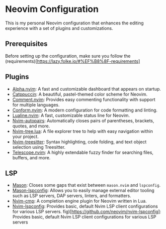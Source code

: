 # Neovim Configuration

This is my personal Neovim configuration that enhances the editing experience with a set of plugins and customizations.

## Prerequisites

Before setting up the configuration, make sure you follow the (requirements)[https://lazy.folke.io/#%EF%B8%8F-requirements]

## Plugins

-   [Alpha.nvim](https://github.com/goolord/alpha-nvim): A fast and customizable dashboard that appears on startup.
-   [Catppuccin](https://github.com/catppuccin/nvim): A beautiful, pastel-themed color scheme for Neovim.
-   [Comment.nvim](https://github.com/numToStr/Comment.nvim): Provides easy commenting functionality with support for multiple languages.
-   [Conform.nvim](https://github.com/stevearc/conform.nvim): A modern configuration for code formatting and linting.
-   [Lualine.nvim](https://github.com/nvim-lualine/lualine.nvim): A fast, customizable status line for Neovim.
-   [Nvim-autopairs](https://github.com/windwp/nvim-autopairs): Automatically closes pairs of parentheses, brackets, quotes, and more.
-   [Nvim-tree.lua](https://github.com/nvim-tree/nvim-tree.lua): A file explorer tree to help with easy navigation within your project.
-   [Nvim-treesitter](https://github.com/nvim-treesitter/nvim-treesitter): Syntax highlighting, code folding, and text object selection using Treesitter.
-   [Telescope.nvim](https://github.com/nvim-telescope/telescope.nvim): A highly extendable fuzzy finder for searching files, buffers, and more.

## LSP

-   [Mason](https://github.com/williamboman/mason-lspconfig.nvim): Closes some gaps that exist between `mason.nvim` and `lspconfig`.
-   [Mason-lspconfig](https://github.com/williamboman/mason.nvim): Allows you to easily manage external editor tooling such as LSP servers, DAP servers, linters, and formatters.
-   [Nvim-cmp](https://github.com/hrsh7th/nvim-cmp): A completion engine plugin for Neovim written in Lua.
-   [Nvim-lspconfig](https://github.com/neovim/nvim-lspconfig): Provides basic, default Nvim LSP client configurations for various LSP servers.
fig)[https://github.com/neovim/nvim-lspconfig]: Provides basic, default Nvim LSP client configurations for various LSP servers
